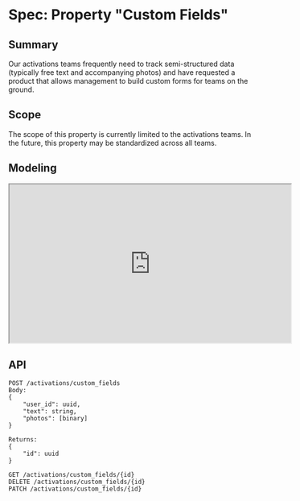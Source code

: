 # Spec: Property "Custom Fields"

## Summary
Our activations teams frequently need to track semi-structured data (typically free text and
accompanying photos) and have requested a product that allows management to build custom
forms for teams on the ground.

## Scope
The scope of this property is currently limited to the activations teams. In the future,
this property may be standardized across all teams.

## Modeling
<iframe width="560" height="315" src='https://dbdiagram.io/embed/61a013348c901501c0d32666'> </iframe>

## API
```
POST /activations/custom_fields
Body:
{
    "user_id": uuid,
    "text": string,
    "photos": [binary]
}

Returns:
{
    "id": uuid
}

GET /activations/custom_fields/{id}
DELETE /activations/custom_fields/{id}
PATCH /activations/custom_fields/{id}
```
